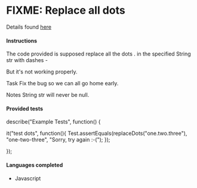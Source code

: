 # FIXME: Replace all dots

Details found [here](https://www.codewars.com/kata/596c6eb85b0f515834000049)

#### Instructions

The code provided is supposed replace all the dots . in the specified String str with dashes -

But it's not working properly.

Task
Fix the bug so we can all go home early.

Notes
String str will never be null.

#### Provided tests

describe("Example Tests", function() {

  it("test dots", function(){
    Test.assertEquals(replaceDots("one.two.three"), "one-two-three", "Sorry, try again :-(");
  });
  
});

#### Languages completed

- Javascript